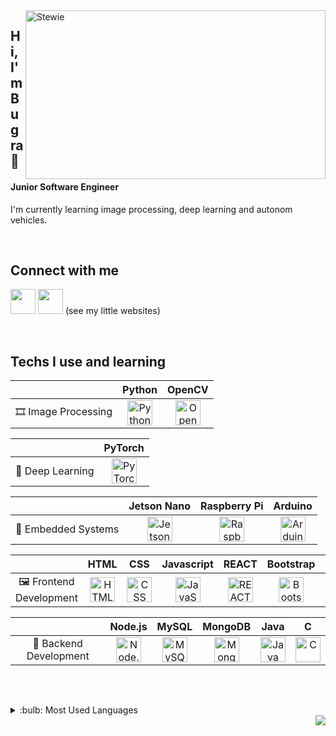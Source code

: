 <img align="right" alt="Stewie" src="https://media.giphy.com/media/8m5j6ur7uDskqhH9R4/giphy.gif" width="480" height="270" />

## Hi, I'm **Bugra** :wave:
#### **Junior Software Engineer**
I'm currently learning image processing, deep learning and autonom vehicles.

<br>

## Connect with me
[<img height="40" src="https://brandlogos.net/wp-content/uploads/2016/06/linkedin-logo-512x512.png"/>][linkedin]
[<img height="40" src="https://cdn0.iconfinder.com/data/icons/social-media-2091/100/social-32-512.png"/>][codepen] (see my little websites)

<br>

## Techs I use and learning
||Python|OpenCV
|:-:|:-:|:-:|
|🎞️ Image Processing|<img alt="Python" src="https://cdn.picpng.com/logo/language-logo-python-44976.png" height="40" />|<img alt="OpenCV" src="https://upload.wikimedia.org/wikipedia/commons/thumb/5/53/OpenCV_Logo_with_text.png/487px-OpenCV_Logo_with_text.png" height="40"/>|<img alt="Keras" src="https://keras.io/img/logo.png" height="40"/>|<img alt="Raspberry Pi" src="https://upload.wikimedia.org/wikipedia/tr/thumb/c/cb/Raspberry_Pi_Logo.svg/274px-Raspberry_Pi_Logo.svg.png" height="40"/>|<img alt="Arduino" src="https://upload.wikimedia.org/wikipedia/commons/thumb/8/87/Arduino_Logo.svg/1280px-Arduino_Logo.svg.png" height="40"/>


||PyTorch
|:-:|:-:|
|🤖 Deep Learning|<img alt="PyTorch" src="https://upload.wikimedia.org/wikipedia/commons/thumb/c/c6/PyTorch_logo_black.svg/2560px-PyTorch_logo_black.svg.png" height="40"/>

||Jetson Nano|Raspberry Pi|Arduino
|:-:|:-:|:-:|:-:|
|🔌 Embedded Systems|<img alt="Jetson Nano" src="https://www.nvidia.com/content/dam/en-zz/Solutions/about-nvidia/logo-and-brand/01-nvidia-logo-vert-500x200-2c50-d.png" height="40"/>|<img alt="Raspberry Pi" src="https://upload.wikimedia.org/wikipedia/tr/thumb/c/cb/Raspberry_Pi_Logo.svg/274px-Raspberry_Pi_Logo.svg.png" height="40"/>|<img alt="Arduino" src="https://upload.wikimedia.org/wikipedia/commons/thumb/8/87/Arduino_Logo.svg/1280px-Arduino_Logo.svg.png" height="40"/>

||HTML|CSS|Javascript|REACT|Bootstrap|Figma
|:-:|:-:|:-:|:-:|:-:|:-:|:-:|
|🖼 Frontend Development|<img alt="HTML" src="https://i.ibb.co/bQbPRWS/512px-HTML5-logo-and-wordmark-svg.png" height="40"/>|<img alt="CSS" src="https://upload.wikimedia.org/wikipedia/commons/thumb/d/d5/CSS3_logo_and_wordmark.svg/1200px-CSS3_logo_and_wordmark.svg.png" height="40"/>|<img alt="JavaScript" src="https://upload.wikimedia.org/wikipedia/commons/9/99/Unofficial_JavaScript_logo_2.svg" height="40"/>|<img alt="REACT" src="https://upload.wikimedia.org/wikipedia/commons/thumb/4/47/React.svg/1200px-React.svg.png" height="40"/>|<img alt="Bootstrap" src="https://upload.wikimedia.org/wikipedia/commons/b/b2/Bootstrap_logo.svg" height="40"/>|<img alt="Figma" src="https://upload.wikimedia.org/wikipedia/commons/thumb/3/33/Figma-logo.svg/1667px-Figma-logo.svg.png" height="40"/>

||Node.js|MySQL|MongoDB|Java|C
|:-:|:-:|:-:|:-:|:-:|:-:|
|🔧 Backend Development|<img alt="Node.js" src="https://upload.wikimedia.org/wikipedia/commons/thumb/d/d9/Node.js_logo.svg/1280px-Node.js_logo.svg.png" height="40"/> | <img alt="MySQL" src="https://www.mysql.com/common/logos/logo-mysql-170x115.png" height="40"/>|<img alt="MongoDB" src="https://www.seekpng.com/png/full/383-3838960_mongodb-png.png" height="40"/>|<img alt="Java" src="https://upload.wikimedia.org/wikipedia/tr/2/2e/Java_Logo.svg" height="40"/>|<img alt="C" src="https://upload.wikimedia.org/wikipedia/commons/1/19/C_Logo.png" height="40"/>

<br>

##
<details>
<summary>:bulb: Most Used Languages</summary>
<img src="https://github-readme-stats.vercel.app/api/top-langs/?username=bugramurat&layout=compact">
</details>

<img align="right" src="https://komarev.com/ghpvc/?username=periq&color=brightgreen">

[linkedin]: https://www.linkedin.com/in/bugramurat/
[codepen]: https://codepen.io/bugramurat/collections/public

